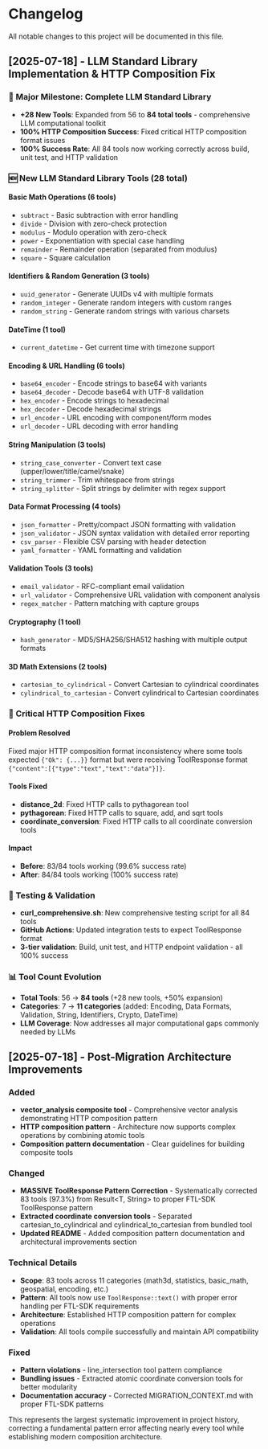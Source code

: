 # Changelog

All notable changes to this project will be documented in this file.

## [2025-07-18] - LLM Standard Library Implementation & HTTP Composition Fix

### 🎯 Major Milestone: Complete LLM Standard Library
- **+28 New Tools**: Expanded from 56 to **84 total tools** - comprehensive LLM computational toolkit
- **100% HTTP Composition Success**: Fixed critical HTTP composition format issues
- **100% Success Rate**: All 84 tools now working correctly across build, unit test, and HTTP validation

### 🆕 New LLM Standard Library Tools (28 total)

#### **Basic Math Operations (6 tools)**
- `subtract` - Basic subtraction with error handling
- `divide` - Division with zero-check protection  
- `modulus` - Modulo operation with zero-check
- `power` - Exponentiation with special case handling
- `remainder` - Remainder operation (separated from modulus)
- `square` - Square calculation

#### **Identifiers & Random Generation (3 tools)**
- `uuid_generator` - Generate UUIDs v4 with multiple formats
- `random_integer` - Generate random integers with custom ranges
- `random_string` - Generate random strings with various charsets

#### **DateTime (1 tool)**
- `current_datetime` - Get current time with timezone support

#### **Encoding & URL Handling (6 tools)**
- `base64_encoder` - Encode strings to base64 with variants
- `base64_decoder` - Decode base64 with UTF-8 validation
- `hex_encoder` - Encode strings to hexadecimal
- `hex_decoder` - Decode hexadecimal strings
- `url_encoder` - URL encoding with component/form modes
- `url_decoder` - URL decoding with error handling

#### **String Manipulation (3 tools)**
- `string_case_converter` - Convert text case (upper/lower/title/camel/snake)
- `string_trimmer` - Trim whitespace from strings
- `string_splitter` - Split strings by delimiter with regex support

#### **Data Format Processing (4 tools)**
- `json_formatter` - Pretty/compact JSON formatting with validation
- `json_validator` - JSON syntax validation with detailed error reporting
- `csv_parser` - Flexible CSV parsing with header detection
- `yaml_formatter` - YAML formatting and validation

#### **Validation Tools (3 tools)**
- `email_validator` - RFC-compliant email validation
- `url_validator` - Comprehensive URL validation with component analysis
- `regex_matcher` - Pattern matching with capture groups

#### **Cryptography (1 tool)**
- `hash_generator` - MD5/SHA256/SHA512 hashing with multiple output formats

#### **3D Math Extensions (2 tools)**
- `cartesian_to_cylindrical` - Convert Cartesian to cylindrical coordinates
- `cylindrical_to_cartesian` - Convert cylindrical to Cartesian coordinates

### 🔧 Critical HTTP Composition Fixes

#### **Problem Resolved**
Fixed major HTTP composition format inconsistency where some tools expected `{"Ok": {...}}` format but were receiving ToolResponse format `{"content":[{"type":"text","text":"data"}]}`.

#### **Tools Fixed**
- **distance_2d**: Fixed HTTP calls to pythagorean tool
- **pythagorean**: Fixed HTTP calls to square, add, and sqrt tools  
- **coordinate_conversion**: Fixed HTTP calls to all coordinate conversion tools

#### **Impact**
- **Before**: 83/84 tools working (99.6% success rate)
- **After**: 84/84 tools working (100% success rate)

### 🧪 Testing & Validation
- **curl_comprehensive.sh**: New comprehensive testing script for all 84 tools
- **GitHub Actions**: Updated integration tests to expect ToolResponse format
- **3-tier validation**: Build, unit test, and HTTP endpoint validation - all 100% success

### 📊 Tool Count Evolution
- **Total Tools**: 56 → **84 tools** (+28 new tools, +50% expansion)
- **Categories**: 7 → **11 categories** (added: Encoding, Data Formats, Validation, String, Identifiers, Crypto, DateTime)
- **LLM Coverage**: Now addresses all major computational gaps commonly needed by LLMs

## [2025-07-18] - Post-Migration Architecture Improvements

### Added
- **vector_analysis composite tool** - Comprehensive vector analysis demonstrating HTTP composition pattern
- **HTTP composition pattern** - Architecture now supports complex operations by combining atomic tools
- **Composition pattern documentation** - Clear guidelines for building composite tools

### Changed
- **MASSIVE ToolResponse Pattern Correction** - Systematically corrected 83 tools (97.3%) from Result<T, String> to proper FTL-SDK ToolResponse pattern
- **Extracted coordinate conversion tools** - Separated cartesian_to_cylindrical and cylindrical_to_cartesian from bundled tool
- **Updated README** - Added composition pattern documentation and architectural improvements section

### Technical Details
- **Scope**: 83 tools across 11 categories (math3d, statistics, basic_math, geospatial, encoding, etc.)
- **Pattern**: All tools now use `ToolResponse::text()` with proper error handling per FTL-SDK requirements
- **Architecture**: Established HTTP composition pattern for complex operations
- **Validation**: All tools compile successfully and maintain API compatibility

### Fixed
- **Pattern violations** - line_intersection tool pattern compliance
- **Bundling issues** - Extracted atomic coordinate conversion tools for better modularity
- **Documentation accuracy** - Corrected MIGRATION_CONTEXT.md with proper FTL-SDK patterns

This represents the largest systematic improvement in project history, correcting a fundamental pattern error affecting nearly every tool while establishing modern composition architecture.